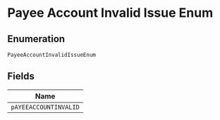 
# Payee Account Invalid Issue Enum

## Enumeration

`PayeeAccountInvalidIssueEnum`

## Fields

| Name |
|  --- |
| `pAYEEACCOUNTINVALID` |

